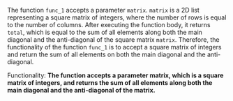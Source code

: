 The function `func_1` accepts a parameter `matrix`. `matrix` is a 2D list representing a square matrix of integers, where the number of rows is equal to the number of columns. After executing the function body, it returns `total`, which is equal to the sum of all elements along both the main diagonal and the anti-diagonal of the square matrix `matrix`. Therefore, the functionality of the function `func_1` is to accept a square matrix of integers and return the sum of all elements on both the main diagonal and the anti-diagonal. 

Functionality: **The function accepts a parameter matrix, which is a square matrix of integers, and returns the sum of all elements along both the main diagonal and the anti-diagonal of the matrix.**